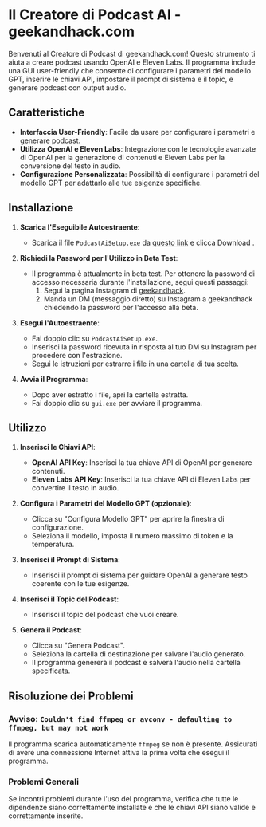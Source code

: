 # Il Creatore di Podcast AI - geekandhack.com

Benvenuti al Creatore di Podcast di geekandhack.com! Questo strumento ti aiuta a creare podcast usando OpenAI e Eleven Labs. Il programma include una GUI user-friendly che consente di configurare i parametri del modello GPT, inserire le chiavi API, impostare il prompt di sistema e il topic, e generare podcast con output audio.

## Caratteristiche

- **Interfaccia User-Friendly**: Facile da usare per configurare i parametri e generare podcast.
- **Utilizza OpenAI e Eleven Labs**: Integrazione con le tecnologie avanzate di OpenAI per la generazione di contenuti e Eleven Labs per la conversione del testo in audio.
- **Configurazione Personalizzata**: Possibilità di configurare i parametri del modello GPT per adattarlo alle tue esigenze specifiche.

## Installazione

1. **Scarica l'Eseguibile Autoestraente**:
    - Scarica il file `PodcastAiSetup.exe` da [questo link](https://geekandhack.com/podcast-ai/)  e clicca Download .

2. **Richiedi la Password per l'Utilizzo in Beta Test**:
    - Il programma è attualmente in beta test. Per ottenere la password di accesso necessaria durante l'installazione, segui questi passaggi:
        1. Segui la pagina Instagram di [geekandhack](https://www.instagram.com/geekandhack).
        2. Manda un DM (messaggio diretto) su Instagram a geekandhack chiedendo la password per l'accesso alla beta.

3. **Esegui l'Autoestraente**:
    - Fai doppio clic su `PodcastAiSetup.exe`.
    - Inserisci la password ricevuta in risposta al tuo DM su Instagram per procedere con l'estrazione.
    - Segui le istruzioni per estrarre i file in una cartella di tua scelta.

4. **Avvia il Programma**:
    - Dopo aver estratto i file, apri la cartella estratta.
    - Fai doppio clic su `gui.exe` per avviare il programma.

## Utilizzo

1. **Inserisci le Chiavi API**:
    - **OpenAI API Key**: Inserisci la tua chiave API di OpenAI per generare contenuti.
    - **Eleven Labs API Key**: Inserisci la tua chiave API di Eleven Labs per convertire il testo in audio.

2. **Configura i Parametri del Modello GPT (opzionale)**:
    - Clicca su "Configura Modello GPT" per aprire la finestra di configurazione.
    - Seleziona il modello, imposta il numero massimo di token e la temperatura.

3. **Inserisci il Prompt di Sistema**:
    - Inserisci il prompt di sistema per guidare OpenAI a generare testo coerente con le tue esigenze.

4. **Inserisci il Topic del Podcast**:
    - Inserisci il topic del podcast che vuoi creare.

5. **Genera il Podcast**:
    - Clicca su "Genera Podcast".
    - Seleziona la cartella di destinazione per salvare l'audio generato.
    - Il programma genererà il podcast e salverà l'audio nella cartella specificata.

## Risoluzione dei Problemi


### Avviso: `Couldn't find ffmpeg or avconv - defaulting to ffmpeg, but may not work`
Il programma scarica automaticamente `ffmpeg` se non è presente. Assicurati di avere una connessione Internet attiva la prima volta che esegui il programma.

### Problemi Generali
Se incontri problemi durante l'uso del programma, verifica che tutte le dipendenze siano correttamente installate e che le chiavi API siano valide e correttamente inserite.
